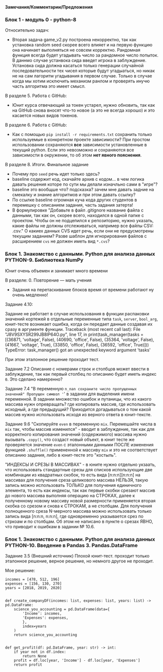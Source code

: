 **Замечания/Комментарии/Предложения**

### Блок 1 - модуль 0 - python-8
Относительно задач:
- Вторая задача game_v2.py построена некорректно, так как установка random seed скорее всего влияет и на первую функцию она начинает выполняться не совсем корректно. Рандомная функция всегда будет угадывать число за рандомное число попыток. В даннмо случае устанвока сида введет игрока в заблуждение. Установка сида должна касаться только генерации случайной последовательности тех чисел которые будут угадыаться, но никак не на сам лагоритм угадывания в первом случае. Только в случае когда мы хотим исключить механизм ранлом и проверять инучю часть алгоритма это имеет смысл.

В разделе 5. Работа с GitHub:
- Юнит курса отвечающий за токен устарел, нужно обновить, так как на GitHub снова вносят что-то новое (а это не всегда хорошо) и это касается новых видов токенов.

В разделе 6. Работа с GitHub:
- Как с помощью `pip install -r requirements.txt` сохранить только используемые в конкретном проекте зависимости?
При простом использовании сохраняются **все** зависимости установленные в текущий python.
Если это невозможно и сохраняются все зависимости в окружении, то об этом **нет явного пояснения**.

В разделе 8. Итоги. Финальное задание
- Почему про `seed` речь идет только здесь?
- baseline содержит код, скачайте архив с кодом... в чем логика давать решения которе по сути мы делали изначльно сами в "игре"?
- baseline это вообщше что? подсказка? зачем мне давать задние на смекалку и знание алгоритмов и при этом давать ссылку?
- По ссылке baseline огромная куча кода других студентов в перемешку с описанием задания, часть задания затерта!
- В формулировке "Добавьте в файл .gitignore название файла с данными, так как он, скорее всего, находился в одной папке с проектом. Чтобы он не подцепился к репозиторию, нужно указать, какие файлы не должны отслеживаться, например все файлы CSV: .csv." О какиех данных CVS идет речь, если они не предусмотрены текущим заданием? Разве шаблон для игнорирования файлов с расширением `cvs` не должен иметь вид `*.cvs`?

### Блок 1. Знакомство с данными. Python для анализа данных  PYTHON-9. Библиотека NumPy
Юнит очень объемен и занимает много времени

В разделе: 0. Повторение — мать учения
- Задания на перетаскивание блоков время от времени работают ну очень медленно!

Задание 4.10:

Задание не работает в случае использования в функции распаковки значений кортежей в отдельные переменные типа `task`, `server`, `bool_arg`, юнит-тесте возникает ошибка, когда он передает данные создавая их сразу в аргументе функции.
Traceback (most recent call last):
  File "J8V9SXYSR299JB8IP64O.py", line 17, in <module>
    print(task_manager(tasks = [(36871, 'voltage', False), (40690, 'office', False), (35364, 'voltage', False), (41667, 'voltage', True), (33850, 'office', False), (36592, 'office', True)]))
TypeError: task_manager() got an unexpected keyword argument 'tasks'

При этом эталонное решение проходит тест.

Задание 7.2
Описание с номерами строк и столбцов может ввести в заблуждение, так как первый столбец по описанию будет иметь индекс `0`. Это сделано намеренно?

Задание 7.4
"В переменную `n_nan сохраните число пропущенных значений"
Пропущен символ '`' в задании для выделения имени переменной.
В задании множество ошибок и путаницы, что из какого массива нужн опревращать? где копировать массив, где использовать исходный, а где предыдущий?
Приходится догадываться о том какой массив нужно использовать исходя из верного ответа в юнит-тексте.

Задание 9.6
"Скопируйте `even` в переменную `mix`. Перемешайте числа в `mix` так, чтобы массив изменился" - вводит в заблуждение, так как для корректного копирования значений (содержимого) массива нужно вызывать `.copy()`, что создаст новый объект, в юнит тесте же проверяется значение `even` с эталонными данными ПОСЛЕ изменения функцией `.shuffle()` примененной к массиву `mix` и это не соответствует описанию задания, либо в юнит-тесте это "костыль".

"ИНДЕКСЫ И СРЕЗЫ В МАССИВАХ" - в юните нужно отдельно укзаать, что использовать стандартные срезы для списков использующие две комбинации из квадратных скобок, то есть вида [n:n:n][n:n:n] на массивах для получения среза целикового массива НЕЛЬЗЯ, такую запись можно использовать ТОЛЬКО для получения единичного элемента, то есть как индексы, так как первые скобки срезают массив до нового массива выполняя операцию на СТРОКАХ, далее к полученному новому массиву новой размерности применяется вторая скобка со срезом и снова к СТРОКАМ, а не столбцам. Для получения полноценного среза N-мерного массива можно использовать только запись вида [n:n:n, n:n:n], где одновременно указывается срез по стркоам и по столбцам. Об этом не написано в пункте о срезах ЯВНО, что приводит к ошибкам в задании № 10.6.

### Блок 1. Знакомство с данными. Python для анализа данных  PYTHON-10. Введение в Pandas  3. Pandas.DataFrame
Задание 3.5 (Внешний источник)
Плохой юнит-тест. проходит только эталонное решение, верное решение, но немного другое не проходит.

Мое решение:

    incomes = [478, 512, 196]
    expenses = [156, 130, 270]
    years = [2018, 2019, 2020]
    
    
    def create_companyDF(incomes: list, expenses: list, years: list) -> pd.DataFrame:
        science_you_accounting = pd.DataFrame(data={
            'Income': incomes,
            'Expenses': expenses,
            },
            index=years
        )
        return science_you_accounting
    
    
    def get_profit(df: pd.DataFrame, year: str) -> int:
        if year not in df.index:
            return None
        profit = df.loc[year, 'Income'] - df.loc[year, 'Expenses']
        return profit
